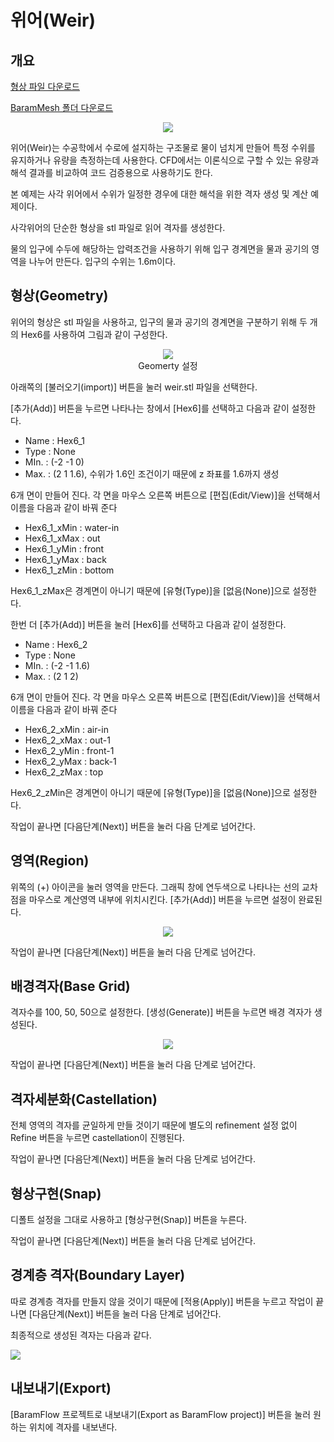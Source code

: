 # 위어(Weir)

## 개요

[형상 파일 다운로드](https://drive.google.com/file/d/1GAW7sYRYS07-To1PhH5QCLTAK29bbbuu/view?usp=sharing) 

[BaramMesh 폴더 다운로드](https://drive.google.com/file/d/1oKVpiZEEfw-jEpjWlJTnWwcLP8zEztjg/view?usp=sharing)

<p align='center'>
    <img src="https://github.com/nextfoam/baram-pages/raw/main/screenshots/mesh/weir/main.png"><br> 
</p>

위어(Weir)는 수공학에서 수로에 설지하는 구조물로 물이 넘치게 만들어 특정 수위를 유지하거나 유량을 측정하는데 사용한다. CFD에서는 이론식으로 구할 수 있는 유량과 해석 결과를 비교하여 코드 검증용으로 사용하기도 한다.

본 예제는 사각 위어에서 수위가 일정한 경우에 대한 해석을 위한 격자 생성 및 계산 예제이다.

사각위어의 단순한 형상을 stl 파일로 읽어 격자를 생성한다.

물의 입구에 수두에 해당하는 압력조건을 사용하기 위해 입구 경계면을 물과 공기의 영역을 나누어 만든다. 입구의 수위는 1.6m이다.

## 형상(Geometry)

위어의 형상은 stl 파일을 사용하고, 입구의 물과 공기의 경계면을 구분하기 위해 두 개의 Hex6를 사용하여 그림과 같이 구성한다. 

<p align='center'>
    <img src="https://github.com/nextfoam/baram-pages/raw/main/screenshots/mesh/weir/geom.png"><br> Geomerty 설정
</p>

아래쪽의 [불러오기(import)] 버튼을 눌러 weir.stl 파일을 선택한다.

[추가(Add)] 버튼을 누르면 나타나는 창에서 [Hex6]를 선택하고 다음과 같이 설정한다.

+ Name : Hex6_1 
+ Type : None 
+ MIn. : (-2 -1 0)
+ Max. : (2 1 1.6), 수위가 1.6인 조건이기 때문에 z 좌표를 1.6까지 생성

6개 면이 만들어 진다. 각 면을 마우스 오른쪽 버튼으로 [편집(Edit/View)]을 선택해서 이름을 다음과 같이 바꿔 준다
 
+ Hex6\_1\_xMin : water-in
+ Hex6\_1\_xMax : out
+ Hex6\_1\_yMin : front
+ Hex6\_1\_yMax : back
+ Hex6\_1\_zMin : bottom

Hex6\_1\_zMax은 경계면이 아니기 때문에 [유형(Type)]을 [없음(None)]으로 설정한다.

한번 더 [추가(Add)] 버튼을 눌러 [Hex6]를 선택하고 다음과 같이 설정한다.

+ Name : Hex6_2 
+ Type : None 
+ MIn. : (-2 -1 1.6)
+ Max. : (2 1 2)

6개 면이 만들어 진다. 각 면을 마우스 오른쪽 버튼으로 [편집(Edit/View)]을 선택해서 이름을 다음과 같이 바꿔 준다
 
+ Hex6\_2\_xMin : air-in
+ Hex6\_2\_xMax : out-1
+ Hex6\_2\_yMin : front-1
+ Hex6\_2\_yMax : back-1
+ Hex6\_2\_zMax : top

Hex6\_2\_zMin은 경계면이 아니기 때문에 [유형(Type)]을 [없음(None)]으로 설정한다.

작업이 끝나면 [다음단계(Next)] 버튼을 눌러 다음 단계로 넘어간다.

<!-------------------------------------------------------------------------------------------------->
## 영역(Region)

위쪽의 (+) 아이콘을 눌러 영역을 만든다. 그래픽 창에 연두색으로 나타나는 선의 교차점을 마우스로 계산영역 내부에 위치시킨다. [추가(Add)] 버튼을 누르면 설정이 완료된다.

<p align='center'>
    <img src="https://github.com/nextfoam/baram-pages/raw/main/screenshots/mesh/weir/region.png"><br>
</p>

작업이 끝나면 [다음단계(Next)] 버튼을 눌러 다음 단계로 넘어간다.

<!-------------------------------------------------------------------------------------------------->
## 배경격자(Base Grid)

격자수를 100, 50, 50으로 설정한다. [생성(Generate)] 버튼을 누르면 배경 격자가 생성된다.

<p align='center'>
    <img src="https://github.com/nextfoam/baram-pages/raw/main/screenshots/mesh/weir/baseGrid.png"><br> 
</p>

작업이 끝나면 [다음단계(Next)] 버튼을 눌러 다음 단계로 넘어간다.

<!-------------------------------------------------------------------------------------------------->
## 격자세분화(Castellation)

전체 영역의 격자를 균일하게 만들 것이기 때문에 별도의 refinement 설정 없이 Refine 버튼을 누르면 castellation이 진행된다.

작업이 끝나면 [다음단계(Next)] 버튼을 눌러 다음 단계로 넘어간다.
<!-------------------------------------------------------------------------------------------------->
## 형상구현(Snap)

디폴트 설정을 그대로 사용하고 [형상구현(Snap)] 버튼을 누른다.

작업이 끝나면 [다음단계(Next)] 버튼을 눌러 다음 단계로 넘어간다.
<!-------------------------------------------------------------------------------------------------->
## 경계층 격자(Boundary Layer)

따로 경계층 격자를 만들지 않을 것이기 때문에 [적용(Apply)] 버튼을 누르고 작업이 끝나면 [다음단계(Next)] 버튼을 눌러 다음 단계로 넘어간다.

최종적으로 생성된 격자는 다음과 같다. 

[![](https://github.com/nextfoam/baram-pages/raw/main/screenshots/mesh/weir/finalMesh.png "")](https://github.com/nextfoam/baram-pages/raw/main/screenshots/mesh/weir/finalMesh.png)

<!-------------------------------------------------------------------------------------------------->
## 내보내기(Export)

[BaramFlow 프로젝트로 내보내기(Export as BaramFlow project)] 버튼을 눌러 원하는 위치에 격자를 내보낸다.





